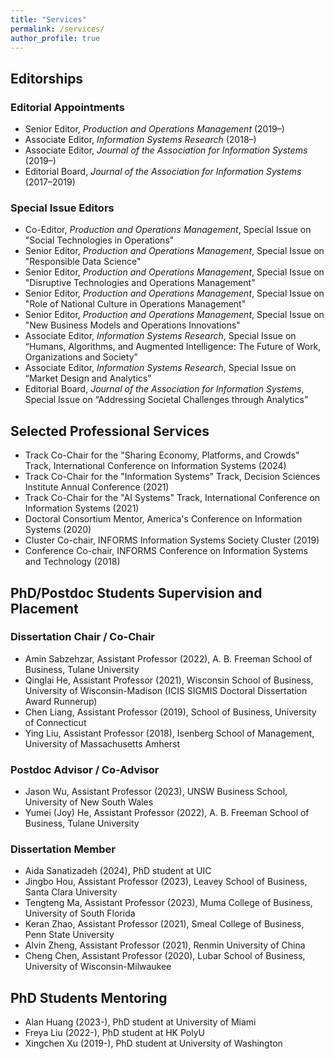 ```yaml
---
title: "Services"
permalink: /services/
author_profile: true
---
```


## Editorships

### Editorial Appointments

- Senior Editor, *Production and Operations Management* (2019–)
- Associate Editor, *Information Systems Research* (2018–)
- Associate Editor, *Journal of the Association for Information Systems* (2019–)
- Editorial Board, *Journal of the Association for Information Systems* (2017–2019)

### Special Issue Editors

- Co-Editor, *Production and Operations Management*, Special Issue on "Social Technologies in Operations"
- Senior Editor, *Production and Operations Management*, Special Issue on "Responsible Data Science"
- Senior Editor, *Production and Operations Management*, Special Issue on "Disruptive Technologies and Operations Management"
- Senior Editor, *Production and Operations Management*, Special Issue on "Role of National Culture in Operations Management"
- Senior Editor, *Production and Operations Management*, Special Issue on "New Business Models and Operations Innovations"
- Associate Editor, *Information Systems Research*, Special Issue on “Humans, Algorithms, and Augmented Intelligence: The Future of Work, Organizations and Society”
- Associate Editor, *Information Systems Research*, Special Issue on “Market Design and Analytics”
- Editorial Board, *Journal of the Association for Information Systems*, Special Issue on “Addressing Societal Challenges through Analytics”

## Selected Professional Services

- Track Co-Chair for the "Sharing Economy, Platforms, and Crowds" Track, International Conference on Information Systems (2024)
- Track Co-Chair for the "Information Systems" Track, Decision Sciences Institute Annual Conference (2021)
- Track Co-Chair for the "AI Systems" Track, International Conference on Information Systems (2021)
- Doctoral Consortium Mentor, America's Conference on Information Systems (2020)
- Cluster Co-chair, INFORMS Information Systems Society Cluster (2019)
- Conference Co-chair, INFORMS Conference on Information Systems and Technology (2018)
 
<!-- <hr style="clear:both;visibility: hidden;" />   -->

## PhD/Postdoc Students Supervision and Placement

### Dissertation Chair / Co-Chair
- Amin Sabzehzar, Assistant Professor (2022), A. B. Freeman School of Business, Tulane University
- Qinglai He, Assistant Professor (2021), Wisconsin School of Business, University of Wisconsin-Madison (ICIS SIGMIS Doctoral Dissertation Award Runnerup)
- Chen Liang, Assistant Professor (2019), School of Business, University of Connecticut
- Ying Liu, Assistant Professor (2018), Isenberg School of Management, University of Massachusetts Amherst

### Postdoc Advisor / Co-Advisor
- Jason Wu, Assistant Professor (2023), UNSW Business School, University of New South Wales
- Yumei (Joy) He, Assistant Professor (2022), A. B. Freeman School of Business, Tulane University

### Dissertation Member
- Aida Sanatizadeh (2024), PhD student at UIC
- Jingbo Hou, Assistant Professor (2023), Leavey School of Business, Santa Clara University
- Tengteng Ma, Assistant Professor (2023), Muma College of Business, University of South Florida
- Keran Zhao, Assistant Professor (2021), Smeal College of Business, Penn State University
- Alvin Zheng, Assistant Professor (2021), Renmin University of China
- Cheng Chen, Assistant Professor (2020), Lubar School of Business, University of Wisconsin-Milwaukee

## PhD Students Mentoring
- Alan Huang (2023-), PhD student at University of Miami
- Freya Liu (2022-), PhD student at HK PolyU
- Xingchen Xu (2019-), PhD student at University of Washington
